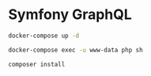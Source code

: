 # Symfony GraphQL

```bash
docker-compose up -d

docker-compose exec -u www-data php sh

composer install
```

